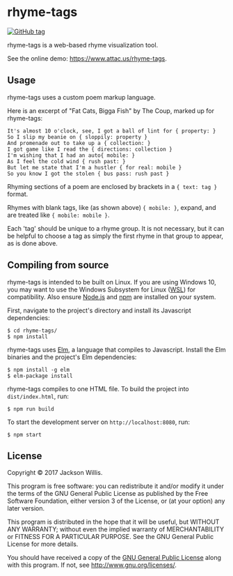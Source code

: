 # rhyme-tags

[![GitHub tag](https://img.shields.io/github/tag/jackwillis/rhyme-tags.svg?style=flat-square)]()

rhyme-tags is a web-based rhyme visualization tool.

See the online demo: https://www.attac.us/rhyme-tags.

## Usage

rhyme-tags uses a custom poem markup language.

Here is an excerpt of "Fat Cats, Bigga Fish" by The Coup,
marked up for rhyme-tags:

    It's almost 10 o'clock, see, I got a ball of lint for { property: }
    So I slip my beanie on { sloppily: property }
    And promenade out to take up a { collection: }
    I got game like I read the { directions: collection }
    I'm wishing that I had an auto{ mobile: }
    As I feel the cold wind { rush past: }
    But let me state that I'm a hustler { for real: mobile }
    So you know I got the stolen { bus pass: rush past }
    
Rhyming sections of a poem are enclosed by brackets in a
`{ text: tag }` format.

Rhymes with blank tags, like (as shown above) `{ mobile: }`,
expand, and are treated like `{ mobile: mobile }`.

Each 'tag' should be unique to a rhyme group.
It is not necessary, but it can be helpful to choose a tag
as simply the first rhyme in that group to appear,
as is done above.

## Compiling from source

rhyme-tags is intended to be built on Linux.
If you are using Windows 10, you may want to use the
Windows Subsystem for Linux
([WSL](https://docs.microsoft.com/en-us/windows/wsl/about))
for compatibility.
Also ensure [Node.js](https://nodejs.org)
and [npm](https://www.npmjs.com)
are installed on your system.

First, navigate to the project's directory and
install its Javascript dependencies:

    $ cd rhyme-tags/
    $ npm install

rhyme-tags uses [Elm](http://elm-lang.org),
a language that compiles to Javascript.
Install the Elm binaries and the project's Elm dependencies:

    $ npm install -g elm
    $ elm-package install

rhyme-tags compiles to one HTML file.
To build the project into `dist/index.html`, run:

    $ npm run build

To start the development server on `http://localhost:8080`, run:

    $ npm start

## License

Copyright © 2017 Jackson Willis.

This program is free software: you can redistribute it and/or modify
it under the terms of the GNU General Public License as published by
the Free Software Foundation, either version 3 of the License, or
(at your option) any later version.

This program is distributed in the hope that it will be useful,
but WITHOUT ANY WARRANTY; without even the implied warranty of
MERCHANTABILITY or FITNESS FOR A PARTICULAR PURPOSE.  See the
GNU General Public License for more details.

You should have received a copy of the [GNU General Public License](COPYING.md)
along with this program.  If not, see <http://www.gnu.org/licenses/>.